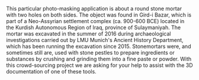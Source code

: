 This particular photo-masking application is about a round stone mortar with two
holes on both sides. The object was found in Gird-i Bazar, which is part of a
Neo-Assyrian settlement complex (ca. 900-600 BCE) located in the Kurdish
Autonomous Region of Iraq, province of Sulaymaniyah. The mortar was
excavated in the summer of 2016 during archaeological investigations carried
out by LMU Munich's Ancient History Department, which has been running the
excavation since 2015.
Stonemortars were, and sometimes still are, used with stone pestles to prepare
ingredients or substances by crushing and grinding them into a fine paste or
powder. With this crowd-sourcing project we are asking for your help to assist
with the 3D documentation of one of these tools.